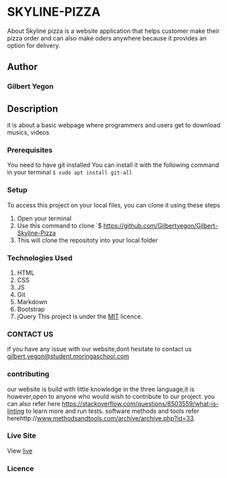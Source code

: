 # SKYLINE-PIZZA
About Skyline pizza is a website application that helps customer make their pizza order and can also make oders anywhere because it provides an option for delivery.
## Author
### Gilbert Yegon
## Description
it is about a basic webpage where programmers and users get to download musics, videos
### Prerequisites
You need to have git installed
You can install it with the following command in your terminal
`$ sudo apt install git-all`
### Setup
To access this project on your local files, you can clone it using these steps
1. Open your terminal
1. Use this command to clone `$ https://github.com/Gilbertyegon/Gilbert-Skyline-Pizza
1. This will clone the repositoty into your local folder
### Technologies Used
1. HTML
2. CSS
3. JS
4. Git
5. Markdown
6. Bootstrap
7. jQuery
This project is under the  [MIT](licence) licence.
###  CONTACT US
if you have any issue with our website,dont hesitate to contact us gilbert.yegon@student.moringaschool.com
### contributing
our website is build with little knowledge in the three language,it is however,open to anyone who would wish to contribute to our project.
you can also refer here https://stackoverflow.com/questions/8503559/what-is-linting to learn more and run tests.
software methods and tools refer herehttp://www.methodsandtools.com/archive/archive.php?id=33.
### Live Site
View [live](https://gilbertyegon.github.io/Gilbert-Skyline-Pizza/)
### Licence
